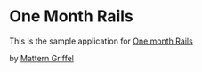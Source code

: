 # One Month Rails

This is the sample application for 
[One month Rails](http://onemonthrails.com)

by [Mattern Griffel](http://mattangriffel.com)